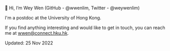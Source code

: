 👋 Hi, I’m Wey Wen (GitHub - @wwenlim, Twitter - @weywenlim)

I'm a postdoc at the University of Hong Kong. 

If you find anything interesting and would like to get in touch, you can reach me at wwen@connect.hku.hk.

Updated: 25 Nov 2022
